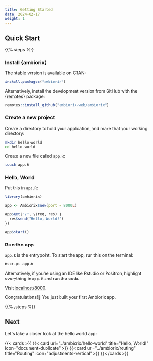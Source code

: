 ```yaml
---
title: Getting Started
date: 2024-02-17
weight: 1
---
```


## Quick Start

{{% steps %}}

### Install {ambiorix}

The stable version is available on CRAN:

```r
install.packages("ambiorix")
```

Alternatively, install the development version from GitHub with the
[{remotes}](https://remotes.r-lib.org/) package:

```r
remotes::install_github("ambiorix-web/ambiorix")
```

### Create a new project

Create a directory to hold your application, and make that your
working directory:

```bash
mkdir hello-world
cd hello-world
```

Create a new file called `app.R`:

```bash
touch app.R
```

### Hello, World

Put this in `app.R`:

```r
library(ambiorix)

app <- Ambiorix$new(port = 8000L)

app$get("/", \(req, res) {
  res$send("Hello, World!")
})

app$start()
```

### Run the app

`app.R` is the entrypoint. To start the app, run this on the terminal:

```bash
Rscript app.R
```

Alternatively, if you're using an IDE like Rstudio or Positron, highlight everything in `app.R` and run the code.

Visit [localhost/8000](http://localhost:8000).

Congratulations!🎉 You just built your first Ambiorix app.

{{% /steps %}}

## Next

Let's take a closer look at the hello world app:

{{< cards >}}
  {{< card url="../ambiorix/hello-world" title="Hello, World!" icon="document-duplicate" >}}
  {{< card url="../ambiorix/routing" title="Routing" icon="adjustments-vertical" >}}
{{< /cards >}}
